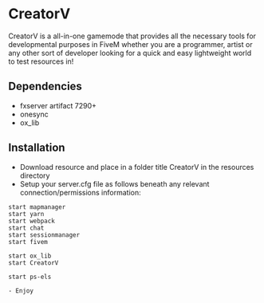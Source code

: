 # CreatorV
CreatorV is a all-in-one gamemode that provides all the necessary tools for developmental purposes 
in FiveM whether you are a programmer, artist or any other sort of developer looking for a quick and easy lightweight world to test resources in!

## Dependencies
- fxserver artifact 7290+
- onesync
- ox_lib

## Installation
- Download resource and place in a folder title CreatorV in the resources directory
- Setup your server.cfg file as follows beneath any relevant connection/permissions information:

```
start mapmanager
start yarn
start webpack
start chat
start sessionmanager
start fivem

start ox_lib
start CreatorV

start ps-els

- Enjoy
```
